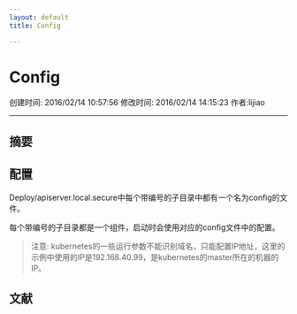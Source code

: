 ```yaml
---
layout: default
title: Config

---
```


# Config
创建时间: 2016/02/14 10:57:56  修改时间: 2016/02/14 14:15:23 作者:lijiao

----

## 摘要

## 配置

Deploy/apiserver.local.secure中每个带编号的子目录中都有一个名为config的文件。

每个带编号的子目录都是一个组件，启动时会使用对应的config文件中的配置。

>注意: kubernetes的一些运行参数不能识别域名，只能配置IP地址，这里的示例中使用的IP是192.168.40.99，是kubernetes的master所在的机器的IP。

## 文献
